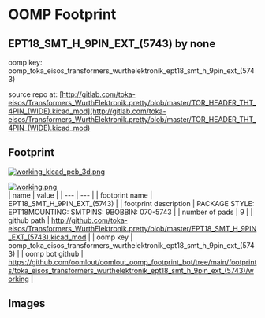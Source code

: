 # OOMP Footprint  
## EPT18_SMT_H_9PIN_EXT_(5743)  by none  
  
oomp key: oomp_toka_eisos_transformers_wurthelektronik_ept18_smt_h_9pin_ext_(5743)  
  
source repo at: [http://gitlab.com/toka-eisos/Transformers_WurthElektronik.pretty/blob/master/TOR_HEADER_THT_4PIN_(WIDE).kicad_mod](http://gitlab.com/toka-eisos/Transformers_WurthElektronik.pretty/blob/master/TOR_HEADER_THT_4PIN_(WIDE).kicad_mod)  
## Footprint  
  
[![working_kicad_pcb_3d.png](working_kicad_pcb_3d_600.png)](working_kicad_pcb_3d.png)  
  
[![working.png](working_600.png)](working.png)  
| name | value | 
| --- | --- | 
| footprint name | EPT18_SMT_H_9PIN_EXT_(5743) | 
| footprint description | PACKAGE STYLE: EPT18MOUNTING: SMTPINS: 9BOBBIN: 070-5743 | 
| number of pads | 9 | 
| github path | http://github.com/toka-eisos/Transformers_WurthElektronik.pretty/blob/master/EPT18_SMT_H_9PIN_EXT_(5743).kicad_mod | 
| oomp key | oomp_toka_eisos_transformers_wurthelektronik_ept18_smt_h_9pin_ext_(5743) | 
| oomp bot github | https://github.com/oomlout/oomlout_oomp_footprint_bot/tree/main/footprints/toka_eisos_transformers_wurthelektronik_ept18_smt_h_9pin_ext_(5743)/working | 
## Images  
